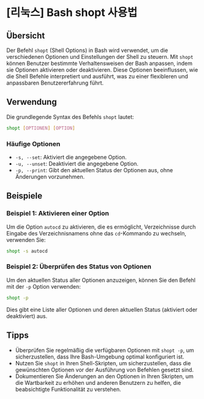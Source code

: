 # [리눅스] Bash shopt 사용법

## Übersicht
Der Befehl `shopt` (Shell Options) in Bash wird verwendet, um die verschiedenen Optionen und Einstellungen der Shell zu steuern. Mit `shopt` können Benutzer bestimmte Verhaltensweisen der Bash anpassen, indem sie Optionen aktivieren oder deaktivieren. Diese Optionen beeinflussen, wie die Shell Befehle interpretiert und ausführt, was zu einer flexibleren und anpassbaren Benutzererfahrung führt.

## Verwendung
Die grundlegende Syntax des Befehls `shopt` lautet:

```bash
shopt [OPTIONEN] [OPTION]
```

### Häufige Optionen
- `-s, --set`: Aktiviert die angegebene Option.
- `-u, --unset`: Deaktiviert die angegebene Option.
- `-p, --print`: Gibt den aktuellen Status der Optionen aus, ohne Änderungen vorzunehmen.

## Beispiele
### Beispiel 1: Aktivieren einer Option
Um die Option `autocd` zu aktivieren, die es ermöglicht, Verzeichnisse durch Eingabe des Verzeichnisnamens ohne das `cd`-Kommando zu wechseln, verwenden Sie:

```bash
shopt -s autocd
```

### Beispiel 2: Überprüfen des Status von Optionen
Um den aktuellen Status aller Optionen anzuzeigen, können Sie den Befehl mit der `-p` Option verwenden:

```bash
shopt -p
```

Dies gibt eine Liste aller Optionen und deren aktuellen Status (aktiviert oder deaktiviert) aus.

## Tipps
- Überprüfen Sie regelmäßig die verfügbaren Optionen mit `shopt -p`, um sicherzustellen, dass Ihre Bash-Umgebung optimal konfiguriert ist.
- Nutzen Sie `shopt` in Ihren Shell-Skripten, um sicherzustellen, dass die gewünschten Optionen vor der Ausführung von Befehlen gesetzt sind.
- Dokumentieren Sie Änderungen an den Optionen in Ihren Skripten, um die Wartbarkeit zu erhöhen und anderen Benutzern zu helfen, die beabsichtigte Funktionalität zu verstehen.
